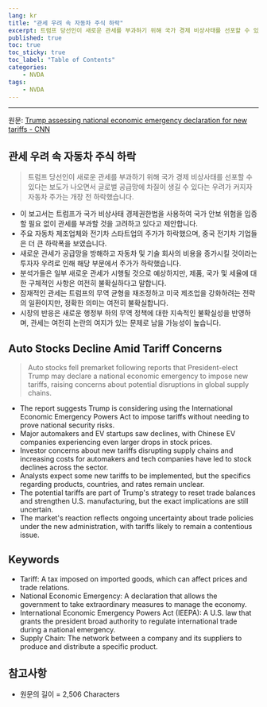 ```yaml
---
lang: kr
title: "관세 우려 속 자동차 주식 하락"
excerpt: 트럼프 당선인이 새로운 관세를 부과하기 위해 국가 경제 비상사태를 선포할 수 있다는 보도가 나오면서 글로벌 공급망에 차질이 생길 수 있다는 우려가 커지자 자동차 주가는 개장 전 하락했습니다.
published: true
toc: true
toc_sticky: true
toc_label: "Table of Contents"
categories:
    - NVDA
tags:
    - NVDA
---
```


---

  원문: [Trump assessing national economic emergency declaration for new tariffs - CNN](https://www.investing.com/news/stock-market-news/trump-assessing-national-economic-emergency-declaration-for-new-tariffs--cnn-3803169)

## 관세 우려 속 자동차 주식 하락

> 트럼프 당선인이 새로운 관세를 부과하기 위해 국가 경제 비상사태를 선포할 수 있다는 보도가 나오면서 글로벌 공급망에 차질이 생길 수 있다는 우려가 커지자 자동차 주가는 개장 전 하락했습니다.


- 이 보고서는 트럼프가 국가 비상사태 경제권한법을 사용하여 국가 안보 위험을 입증할 필요 없이 관세를 부과할 것을 고려하고 있다고 제안합니다.
- 주요 자동차 제조업체와 전기차 스타트업의 주가가 하락했으며, 중국 전기차 기업들은 더 큰 하락폭을 보였습니다.
- 새로운 관세가 공급망을 방해하고 자동차 및 기술 회사의 비용을 증가시킬 것이라는 투자자 우려로 인해 해당 부문에서 주가가 하락했습니다.
- 분석가들은 일부 새로운 관세가 시행될 것으로 예상하지만, 제품, 국가 및 세율에 대한 구체적인 사항은 여전히 불확실하다고 말합니다.
- 잠재적인 관세는 트럼프의 무역 균형을 재조정하고 미국 제조업을 강화하려는 전략의 일환이지만, 정확한 의미는 여전히 불확실합니다.
- 시장의 반응은 새로운 행정부 하의 무역 정책에 대한 지속적인 불확실성을 반영하며, 관세는 여전히 논란의 여지가 있는 문제로 남을 가능성이 높습니다.

## Auto Stocks Decline Amid Tariff Concerns

> Auto stocks fell premarket following reports that President-elect Trump may declare a national economic emergency to impose new tariffs, raising concerns about potential disruptions in global supply chains.


- The report suggests Trump is considering using the International Economic Emergency Powers Act to impose tariffs without needing to prove national security risks.
- Major automakers and EV startups saw declines, with Chinese EV companies experiencing even larger drops in stock prices.
- Investor concerns about new tariffs disrupting supply chains and increasing costs for automakers and tech companies have led to stock declines across the sector.
- Analysts expect some new tariffs to be implemented, but the specifics regarding products, countries, and rates remain unclear.
- The potential tariffs are part of Trump's strategy to reset trade balances and strengthen U.S. manufacturing, but the exact implications are still uncertain.
- The market's reaction reflects ongoing uncertainty about trade policies under the new administration, with tariffs likely to remain a contentious issue.

## Keywords

- Tariff: A tax imposed on imported goods, which can affect prices and trade relations.
- National Economic Emergency: A declaration that allows the government to take extraordinary measures to manage the economy.
- International Economic Emergency Powers Act (IEEPA): A U.S. law that grants the president broad authority to regulate international trade during a national emergency.
- Supply Chain: The network between a company and its suppliers to produce and distribute a specific product.

## 참고사항

- 원문의 길이 = 2,506 Characters

